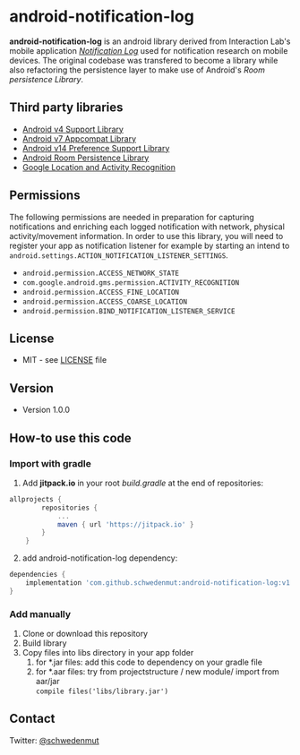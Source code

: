 # android-notification-log
**android-notification-log** is an android library derived from Interaction Lab's mobile application [*Notification Log*](https://github.com/interactionlab/android-notification-log) used for notification research on mobile devices. The original codebase was transfered to become a library while also refactoring the persistence layer to make use of Android's *Room persistence Library*.

## Third party libraries

* [Android v4 Support Library](https://developer.android.com/topic/libraries/support-library/packages#v4)
* [Android v7 Appcompat Library](https://developer.android.com/topic/libraries/support-library/packages#v7-appcompat)
* [Android v14 Preference Support Library](https://developer.android.com/topic/libraries/support-library/packages#v14-preference)
* [Android Room Persistence Library](https://developer.android.com/topic/libraries/architecture/room)
* [Google Location and Activity Recognition ](https://developers.google.com/android/guides/setup)

## Permissions
The following permissions are needed in preparation for capturing notifications and enriching each logged notification with network, physical activity/movement information. In order to use this library, you will need to register your app as notification listener for example by starting an intend to `android.settings.ACTION_NOTIFICATION_LISTENER_SETTINGS`.


*	`android.permission.ACCESS_NETWORK_STATE`
*	`com.google.android.gms.permission.ACTIVITY_RECOGNITION`
*	`android.permission.ACCESS_FINE_LOCATION`
*	`android.permission.ACCESS_COARSE_LOCATION`
*	`android.permission.BIND_NOTIFICATION_LISTENER_SERVICE`

## License 
* MIT - see [LICENSE](https://github.com/schwedenmut/android-notification-log/blob/master/LICENSE) file

## Version 
* Version 1.0.0

## How-to use this code
### Import with gradle
1. Add **jitpack.io** in your root *build.gradle* at the end of repositories:  
```groovy
allprojects {
        repositories {
            ...
            maven { url 'https://jitpack.io' }
        }
    }
```
2. add android-notification-log dependency:
```groovy
dependencies {
	implementation 'com.github.schwedenmut:android-notification-log:v1.0.0'
}
```
### Add manually
1.  Clone or download this repository
2.  Build library
3.	Copy files into libs directory in your app folder
	1.	for *.jar files: add this code to dependency on your gradle file
	2.	for *.aar files: try from projectstructure / new module/ import from aar/jar  
	`compile files('libs/library.jar')`
	
## Contact
Twitter: [@schwedenmut](https://twitter.com/schwedenmut "schwedenmut on twitter")

